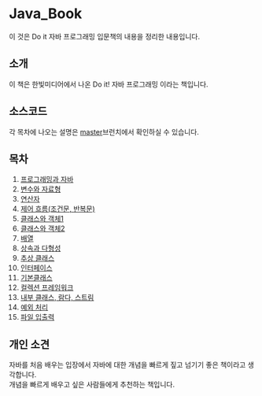 # Java_Book
이 것은 Do it 자바 프로그래밍 입문책의 내용을 정리한 내용입니다. 

## 소개
이 책은 한빛미디어에서 나온 Do it! 자바 프로그래밍 이라는 책입니다.

## 소스코드
각 목차에 나오는 설명은 [master](https://github.com/Hanif0610/Java_Book/tree/master)브런치에서 확인하실 수 있습니다.

## 목차
1. [프로그래밍과 자바](https://github.com/Hanif0610/Java_Book/tree/master/01.%20Get%20started%20with%20Java%20programming)
2. [변수와 자료형](https://github.com/Hanif0610/Java_Book/tree/master/02.%20Variables%20and%20Data%20Types)
3. [연산자](https://github.com/Hanif0610/Java_Book/tree/master/03.%20Java's%20Various%20Operators)
4. [제어 흐름(조건문, 반복문)](https://github.com/Hanif0610/Java_Book/tree/master/04.%20Control%20Flow)
5. [클래스와 객체1](https://github.com/Hanif0610/Java_Book/tree/master/05.%20Object-Oriented%20Programming1)
6. [클래스와 객체2](https://github.com/Hanif0610/Java_Book/tree/master/06.%20Object-Oriented%20Programming2)
7. [배열](https://github.com/Hanif0610/Java_Book/tree/master/07.%20Array)
8. [상속과 다형성](https://github.com/Hanif0610/Java_Book/tree/master/08.%20Inheritance%20and%20Polymorphism)
9. [추상 클래스](https://github.com/Hanif0610/Java_Book/tree/master/09.%20Abstract)
10. [인터페이스](https://github.com/Hanif0610/Java_Book/tree/master/10.%20Interface)
11. [기본클래스](https://github.com/Hanif0610/Java_Book/tree/master/11.%20Bagic%20Class)
12. [컬렉션 프레임워크](https://github.com/Hanif0610/Java_Book/tree/master/12.%20Collection%20Framework)
13. [내부 클래스, 람다, 스트림](https://github.com/Hanif0610/Java_Book/tree/master/13.%20Inner%20Class%2C%20Lambda%20expression%2C%20Stream)
14. [예외 처리](https://github.com/Hanif0610/Java_Book/tree/master/14.%20Exception%20Handling)
15. [파일 입출력](https://github.com/Hanif0610/Java_Book/tree/master/15.%20Java%20IO)

## 개인 소견  
자바를 처음 배우는 입장에서 자바에 대한 개념을 빠르게 짚고 넘기기 좋은 책이라고 생각합니다.  
개념을 빠르게 배우고 싶은 사람들에게 추천하는 책입니다.